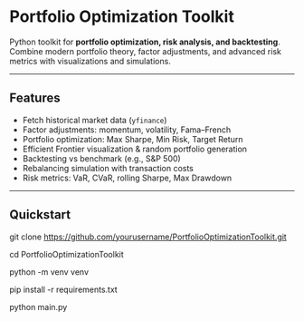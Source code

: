 #  Portfolio Optimization Toolkit

Python toolkit for **portfolio optimization, risk analysis, and backtesting**.  
Combine modern portfolio theory, factor adjustments, and advanced risk metrics with visualizations and simulations.

---

##  Features

- Fetch historical market data (`yfinance`)  
- Factor adjustments: momentum, volatility, Fama–French  
- Portfolio optimization: Max Sharpe, Min Risk, Target Return  
- Efficient Frontier visualization & random portfolio generation  
- Backtesting vs benchmark (e.g., S&P 500)  
- Rebalancing simulation with transaction costs  
- Risk metrics: VaR, CVaR, rolling Sharpe, Max Drawdown  

---

##  Quickstart

git clone https://github.com/yourusername/PortfolioOptimizationToolkit.git

cd PortfolioOptimizationToolkit

python -m venv venv

pip install -r requirements.txt

python main.py
